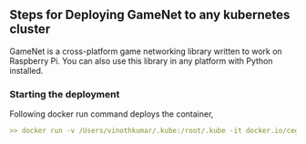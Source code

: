 ## Steps for Deploying GameNet to any kubernetes cluster

GameNet is a cross-platform game networking library written to work on Raspberry Pi. You can also use this library in any platform with Python installed.

### Starting the deployment

Following docker run command deploys the container,

```markdown
>> docker run -v /Users/vinothkumar/.kube:/root/.kube -it docker.io/cegvinoth/deploygamenet
```
